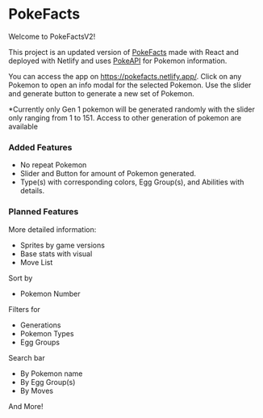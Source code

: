# PokeFacts

Welcome to PokeFactsV2!

This project is an updated version of [PokeFacts](https://github.com/hoyoungsin/PokeFacts) made with React and deployed with Netlify and uses [PokeAPI](https://pokeapi.co/) for Pokemon information.

You can access the app on https://pokefacts.netlify.app/.
Click on any Pokemon to open an info modal for the selected Pokemon. Use the slider and generate button to generate a new set of Pokemon.

*Currently only Gen 1 pokemon will be generated randomly with the slider only ranging from 1 to 151. Access to other generation of pokemon are available

### Added Features
* No repeat Pokemon
* Slider and Button for amount of Pokemon generated.
* Type(s) with corresponding colors, Egg Group(s), and Abilities with details.

### Planned Features
More detailed information:
* Sprites by game versions
* Base stats with visual
* Move List

Sort by
* Pokemon Number

Filters for
* Generations
* Pokemon Types
* Egg Groups

Search bar
* By Pokemon name
* By Egg Group(s)
* By Moves

And More!
